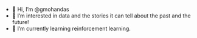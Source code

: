 - 👋 Hi, I’m @gmohandas
- 👀 I’m interested in data and the stories it can tell about the past and the future! 
- 🌱 I’m currently learning reinforcement learning.
<!-- - 💞️ I’m looking to collaborate on ... -->
<!-- - 📫 How to reach me ... -->

<!---
gmohandas/gmohandas is a ✨ special ✨ repository because its `README.md` (this file) appears on your GitHub profile.
You can click the Preview link to take a look at your changes.
--->
